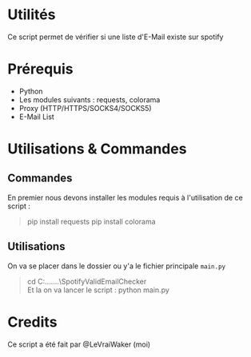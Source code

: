 # Utilités
Ce script permet de vérifier si une liste d'E-Mail existe sur spotify
# Prérequis
- Python
- Les modules suivants : requests, colorama
- Proxy (HTTP/HTTPS/SOCKS4/SOCKS5)
- E-Mail List
# Utilisations & Commandes
## Commandes
En premier nous devons installer les modules requis à l'utilisation de ce script :
> pip install requests
> pip install colorama
## Utilisations
On va se placer dans le dossier ou y'a le fichier principale ```main.py```
> cd C:\.......\SpotifyValidEmailChecker\
Et la on va lancer le script :
> python main.py
# Credits
Ce script a été fait par @LeVraiWaker (moi)
